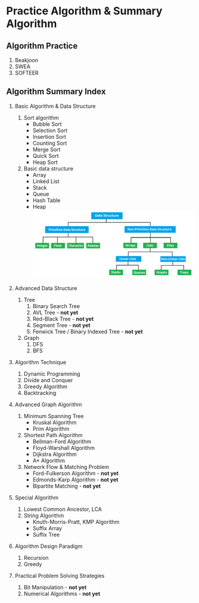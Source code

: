 # Practice Algorithm & Summary Algorithm

## Algorithm Practice

1. Beakjoon
2. SWEA
3. SOFTEER

## Algorithm Summary Index

1. Basic Algorithm & Data Structure
    1. Sort algorithm
        - Bubble Sort
        - Selection Sort
        - Insertion Sort
        - Counting Sort
        - Merge Sort
        - Quick Sort
        - Heap Sort
    2. Basic data structure
        - Array
        - Linked List
        - Stack
        - Queue
        - Hash Table
        - Heap
    ![data-structure](/assets/data_structure.png)


2. Advanced Data Structure
    1. Tree
        1. Binary Search Tree
        2. AVL Tree - __not yet__
        3. Red-Black Tree - __not yet__
        4. Segment Tree - __not yet__
        5. Fenwick Tree / Binary Indexed Tree - __not yet__
    2. Graph
        1. DFS
        2. BFS


3. Algorithm Technique
    1. Dynamic Programming
    2. Divide and Conquer
    3. Greedy Algorithm
    4. Backtracking


4. Advanced Graph Algorithm
    1. Minimum Spanning Tree
        - Kruskal Algorithm
        - Prim Algorithm
    2. Shortest Path Algorithm
        - Bellman-Ford Algorithm
        - Floyd-Warshall Algorithm
        - Dijkstra Algorithm
        - A* Algorithm
    3. Network Flow & Matching Problem
        - Ford-Fulkerson Algorithm - __not yet__
        - Edmonds-Karp Algorithm - __not yet__
        - Bipartite Matching - __not yet__

5. Special Algorithm
    1. Lowest Common Ancestor, LCA
    2. String Algorithm
        - Knuth-Morris-Pratt, KMP Algorithm
        - Suffix Array
        - Suffix Tree

6. Algorithm Design Paradigm
    1. Recursion
    2. Greedy

7. Practical Problem Solving Strategies
    1. Bit Manipulation - __not yet__
    2. Numerical Algorithms - __not yet__